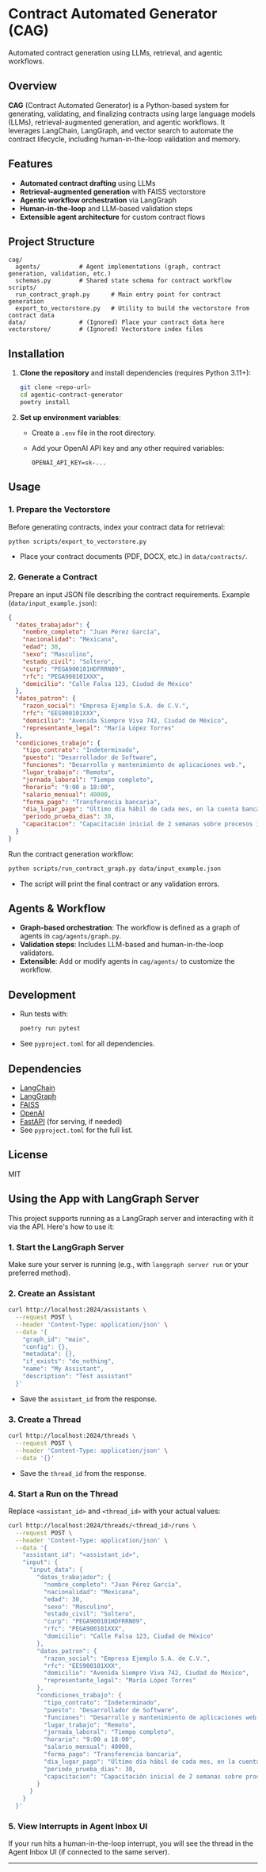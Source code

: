 # Contract Automated Generator (CAG)

Automated contract generation using LLMs, retrieval, and agentic workflows.

## Overview

**CAG** (Contract Automated Generator) is a Python-based system for generating, validating, and finalizing contracts using large language models (LLMs), retrieval-augmented generation, and agentic workflows. It leverages LangChain, LangGraph, and vector search to automate the contract lifecycle, including human-in-the-loop validation and memory.

## Features

- **Automated contract drafting** using LLMs
- **Retrieval-augmented generation** with FAISS vectorstore
- **Agentic workflow orchestration** via LangGraph
- **Human-in-the-loop** and LLM-based validation steps
- **Extensible agent architecture** for custom contract flows

## Project Structure

```
cag/
  agents/           # Agent implementations (graph, contract generation, validation, etc.)
  schemas.py        # Shared state schema for contract workflow
scripts/
  run_contract_graph.py      # Main entry point for contract generation
  export_to_vectorstore.py   # Utility to build the vectorstore from contract data
data/               # (Ignored) Place your contract data here
vectorstore/        # (Ignored) Vectorstore index files
```

## Installation

1. **Clone the repository** and install dependencies (requires Python 3.11+):

   ```bash
   git clone <repo-url>
   cd agentic-contract-generator
   poetry install
   ```

2. **Set up environment variables**:

   - Create a `.env` file in the root directory.
   - Add your OpenAI API key and any other required variables:

     ```
     OPENAI_API_KEY=sk-...
     ```

## Usage

### 1. Prepare the Vectorstore

Before generating contracts, index your contract data for retrieval:

```bash
python scripts/export_to_vectorstore.py
```

- Place your contract documents (PDF, DOCX, etc.) in `data/contracts/`.

### 2. Generate a Contract

Prepare an input JSON file describing the contract requirements. Example (`data/input_example.json`):

```json
{
  "datos_trabajador": {
    "nombre_completo": "Juan Pérez García",
    "nacionalidad": "Mexicana",
    "edad": 30,
    "sexo": "Masculino",
    "estado_civil": "Soltero",
    "curp": "PEGA900101HDFRRN09",
    "rfc": "PEGA900101XXX",
    "domicilio": "Calle Falsa 123, Ciudad de México"
  },
  "datos_patron": {
    "razon_social": "Empresa Ejemplo S.A. de C.V.",
    "rfc": "EES900101XXX",
    "domicilio": "Avenida Siempre Viva 742, Ciudad de México",
    "representante_legal": "María López Torres"
  },
  "condiciones_trabajo": {
    "tipo_contrato": "Indeterminado",
    "puesto": "Desarrollador de Software",
    "funciones": "Desarrollo y mantenimiento de aplicaciones web.",
    "lugar_trabajo": "Remoto",
    "jornada_laboral": "Tiempo completo",
    "horario": "9:00 a 18:00",
    "salario_mensual": 40000,
    "forma_pago": "Transferencia bancaria",
    "dia_lugar_pago": "Último día hábil de cada mes, en la cuenta bancaria proporcionada",
    "periodo_prueba_dias": 30,
    "capacitacion": "Capacitación inicial de 2 semanas sobre procesos internos."
  }
}
```

Run the contract generation workflow:

```bash
python scripts/run_contract_graph.py data/input_example.json
```

- The script will print the final contract or any validation errors.

## Agents & Workflow

- **Graph-based orchestration**: The workflow is defined as a graph of agents in `cag/agents/graph.py`.
- **Validation steps**: Includes LLM-based and human-in-the-loop validators.
- **Extensible**: Add or modify agents in `cag/agents/` to customize the workflow.

## Development

- Run tests with:

  ```bash
  poetry run pytest
  ```

- See `pyproject.toml` for all dependencies.

## Dependencies

- [LangChain](https://python.langchain.com/)
- [LangGraph](https://langchain-ai.github.io/langgraph/)
- [FAISS](https://github.com/facebookresearch/faiss)
- [OpenAI](https://platform.openai.com/)
- [FastAPI](https://fastapi.tiangolo.com/) (for serving, if needed)
- See `pyproject.toml` for the full list.

## License

MIT

## Using the App with LangGraph Server

This project supports running as a LangGraph server and interacting with it via the API. Here's how to use it:

### 1. Start the LangGraph Server

Make sure your server is running (e.g., with `langgraph server run` or your preferred method).

### 2. Create an Assistant

```bash
curl http://localhost:2024/assistants \
  --request POST \
  --header 'Content-Type: application/json' \
  --data '{
    "graph_id": "main",
    "config": {},
    "metadata": {},
    "if_exists": "do_nothing",
    "name": "My Assistant",
    "description": "Test assistant"
  }'
```
- Save the `assistant_id` from the response.

### 3. Create a Thread

```bash
curl http://localhost:2024/threads \
  --request POST \
  --header 'Content-Type: application/json' \
  --data '{}'
```
- Save the `thread_id` from the response.

### 4. Start a Run on the Thread

Replace `<assistant_id>` and `<thread_id>` with your actual values:

```bash
curl http://localhost:2024/threads/<thread_id>/runs \
  --request POST \
  --header 'Content-Type: application/json' \
  --data '{
    "assistant_id": "<assistant_id>",
    "input": {
      "input_data": {
        "datos_trabajador": {
          "nombre_completo": "Juan Pérez García",
          "nacionalidad": "Mexicana",
          "edad": 30,
          "sexo": "Masculino",
          "estado_civil": "Soltero",
          "curp": "PEGA900101HDFRRN09",
          "rfc": "PEGA900101XXX",
          "domicilio": "Calle Falsa 123, Ciudad de México"
        },
        "datos_patron": {
          "razon_social": "Empresa Ejemplo S.A. de C.V.",
          "rfc": "EES900101XXX",
          "domicilio": "Avenida Siempre Viva 742, Ciudad de México",
          "representante_legal": "María López Torres"
        },
        "condiciones_trabajo": {
          "tipo_contrato": "Indeterminado",
          "puesto": "Desarrollador de Software",
          "funciones": "Desarrollo y mantenimiento de aplicaciones web.",
          "lugar_trabajo": "Remoto",
          "jornada_laboral": "Tiempo completo",
          "horario": "9:00 a 18:00",
          "salario_mensual": 40000,
          "forma_pago": "Transferencia bancaria",
          "dia_lugar_pago": "Último día hábil de cada mes, en la cuenta bancaria proporcionada",
          "periodo_prueba_dias": 30,
          "capacitacion": "Capacitación inicial de 2 semanas sobre procesos internos."
        }
      }
    }
  }'
```

### 5. View Interrupts in Agent Inbox UI

If your run hits a human-in-the-loop interrupt, you will see the thread in the Agent Inbox UI (if connected to the same server).

---